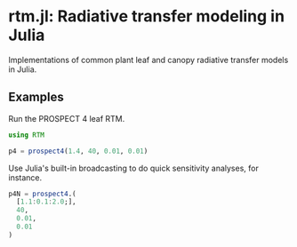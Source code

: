 # rtm.jl: Radiative transfer modeling in Julia

Implementations of common plant leaf and canopy radiative transfer models in Julia.

## Examples

Run the PROSPECT 4 leaf RTM.

``` julia
using RTM

p4 = prospect4(1.4, 40, 0.01, 0.01)
```

Use Julia's built-in broadcasting to do quick sensitivity analyses, for instance.

``` julia
p4N = prospect4.(
  [1.1:0.1:2.0;],
  40,
  0.01,
  0.01
)
```
